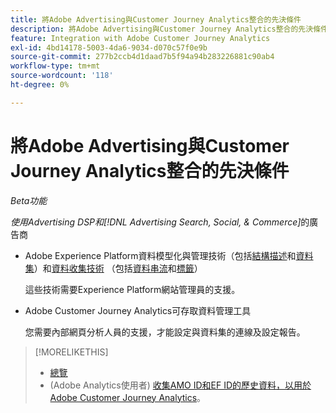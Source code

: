 ```yaml
---
title: 將Adobe Advertising與Customer Journey Analytics整合的先決條件
description: 將Adobe Advertising與Customer Journey Analytics整合的先決條件
feature: Integration with Adobe Customer Journey Analytics
exl-id: 4bd14178-5003-4da6-9034-d070c57f0e9b
source-git-commit: 277b2ccb4d1daad7b5f94a94b283226881c90ab4
workflow-type: tm+mt
source-wordcount: '118'
ht-degree: 0%

---
```


# 將Adobe Advertising與Customer Journey Analytics整合的先決條件

*Beta功能*

*使用Advertising DSP和[!DNL Advertising Search, Social, & Commerce]*&#x200B;的廣告商

* Adobe Experience Platform資料模型化與管理技術（包括[結構描述](https://experienceleague.adobe.com/zh-hant/docs/experience-platform/xdm/home)和[資料集](https://experienceleague.adobe.com/zh-hant/docs/experience-platform/catalog/datasets/overview)）和[資料收集技術](https://experienceleague.adobe.com/zh-hant/docs/experience-platform/collection/home) （包括[資料串流](https://experienceleague.adobe.com/zh-hant/docs/experience-platform/datastreams/overview)和[標籤](https://experienceleague.adobe.com/zh-hant/docs/experience-platform/tags/home)）

  這些技術需要Experience Platform網站管理員的支援。

* Adobe Customer Journey Analytics可存取資料管理工具

  您需要內部網頁分析人員的支援，才能設定與資料集的連線及設定報告。

>[!MORELIKETHIS]
>
>* [總覽](overview.md)
>* (Adobe Analytics使用者) [收集AMO ID和EF ID的歷史資料，以用於Adobe Customer Journey Analytics](/help/integrations/analytics/rvars-to-evars.md)。

